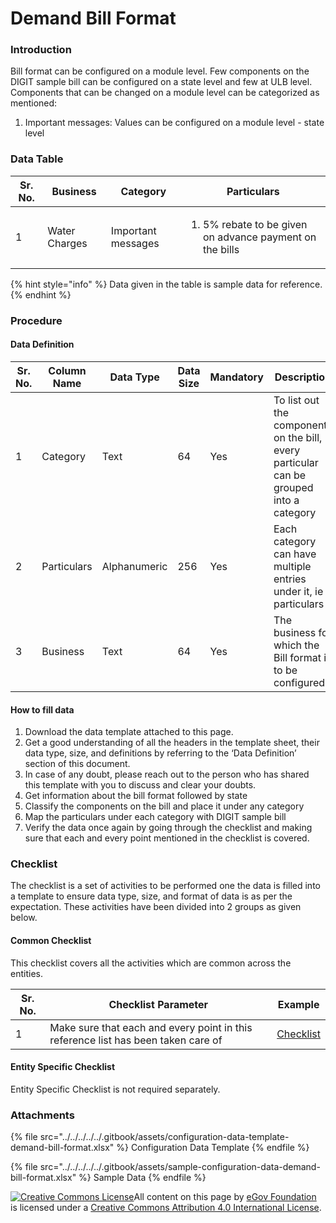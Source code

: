 # Demand Bill Format

### Introduction

Bill format can be configured on a module level. Few components on the DIGIT sample bill can be configured on a state level and few at ULB level. Components that can be changed on a module level can be categorized as mentioned:

1. Important messages: Values can be configured on a module level - state level

### Data Table

| Sr. No. | Business      | Category           | Particulars                                                             |
| ------- | ------------- | ------------------ | ----------------------------------------------------------------------- |
| 1       | Water Charges | Important messages | <ol><li>5% rebate to be given on advance payment on the bills</li></ol> |

{% hint style="info" %}
Data given in the table is sample data for reference.
{% endhint %}

### Procedure

#### Data Definition

| Sr. No. | Column Name | Data Type    | Data Size | Mandatory | Description                                                                             |
| ------- | ----------- | ------------ | --------- | --------- | --------------------------------------------------------------------------------------- |
| 1       | Category    | Text         | 64        | Yes       | To list out the components on the bill, every particular can be grouped into a category |
| 2       | Particulars | Alphanumeric | 256       | Yes       | Each category can have multiple entries under it, ie particulars                        |
| 3       | Business    | Text         | 64        | Yes       | The business for which the Bill format is to be configured                              |

#### How to fill data

1. Download the data template attached to this page.
2. Get a good understanding of all the headers in the template sheet, their data type, size, and definitions by referring to the ‘Data Definition’ section of this document.
3. In case of any doubt, please reach out to the person who has shared this template with you to discuss and clear your doubts.
4. Get information about the bill format followed by state
5. Classify the components on the bill and place it under any category
6. Map the particulars under each category with DIGIT sample bill
7. Verify the data once again by going through the checklist and making sure that each and every point mentioned in the checklist is covered.

### Checklist

The checklist is a set of activities to be performed one the data is filled into a template to ensure data type, size, and format of data is as per the expectation. These activities have been divided into 2 groups as given below.

#### Common Checklist

This checklist covers all the activities which are common across the entities.

| Sr. No. | Checklist Parameter                                                               | Example                                    |
| ------- | --------------------------------------------------------------------------------- | ------------------------------------------ |
| 1       | Make sure that each and every point in this reference list has been taken care of | [Checklist](../common-config/checklist.md) |

#### Entity Specific Checklist

Entity Specific Checklist is not required separately.

### Attachments

{% file src="../../../../../.gitbook/assets/configuration-data-template-demand-bill-format.xlsx" %}
Configuration Data Template&#x20;
{% endfile %}

{% file src="../../../../../.gitbook/assets/sample-configuration-data-demand-bill-format.xlsx" %}
Sample Data
{% endfile %}

[![Creative Commons License](https://i.creativecommons.org/l/by/4.0/80x15.png)​](http://creativecommons.org/licenses/by/4.0/)All content on this page by [eGov Foundation](https://egov.org.in/) is licensed under a [Creative Commons Attribution 4.0 International License](http://creativecommons.org/licenses/by/4.0/).
